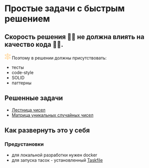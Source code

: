 # Простые задачи с быстрым решением

## Скорость решения 🏃‍♂️ не должна влиять на качество кода 👨‍🦼.
<img alt="logo" width="20" height="20" src="./assets/easy-tasks.svg"/>
Поэтому в решении должны присутствовать:

- тесты
- code-style
- SOLID
- паттерны

## Решенные задачи
- [Лестница чисел](./numbersLadder/README.md)
- [Матрица уникальных случайных чисел](./matrixWithRandomNumbers/README.md)

## Как развернуть это у себя

### Предустановки
- для локальной разработки нужен docker
- для запуска тасок - установленный [Taskfile](https://taskfile.dev/installation/)


 